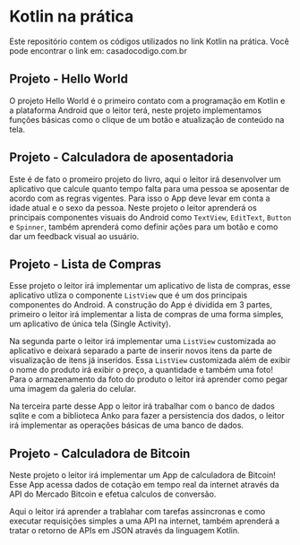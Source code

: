 # Kotlin na prática

Este repositório contem os códigos utilizados no link Kotlin na prática. Você pode encontrar o link em: casadocodigo.com.br


## Projeto - Hello World

O projeto Hello World é o primeiro contato com a programação em Kotlin e a plataforma Android que o leitor terá, neste projeto implementamos funções básicas como o clique de um botão e atualização de conteúdo na tela.


## Projeto - Calculadora de aposentadoria

Este é de fato o promeiro projeto do livro, aqui o leitor irá desenvolver um aplicativo que calcule quanto tempo falta para uma pessoa se aposentar de acordo com as regras vigentes. Para isso o App deve levar em conta a idade atual e o sexo da pessoa. Neste projeto o leitor aprenderá os principais componentes visuais do Android como `TextView`, `EditText`, `Button` e `Spinner`, também aprenderá como definir ações para um botão e como dar um feedback visual ao usuário.



## Projeto - Lista de Compras 

Esse projeto o leitor irá implementar um aplicativo de lista de compras, esse aplicativo utliza o componente `ListView` que é um dos principais componentes do Android. A construção do App é dividida em 3 partes, primeiro o leitor irá implementar a lista de compras de uma forma simples, um aplicativo de única tela (Single Activity). 

Na segunda parte o leitor irá implementar uma `ListView` customizada ao aplicativo e deixará separado a parte de inserir novos itens da parte de visualização de itens já inseridos. Essa `ListView` customizada além de exibir o nome do produto irá exibir o preço, a quantidade e também uma foto! Para o armazenamento da foto do produto o leitor irá aprender como pegar uma imagem da galeria do celular. 

Na terceira parte desse App o leitor irá trabalhar com o banco de dados sqlite e com a biblioteca Anko para fazer a persistencia dos dados, o leitor irá implementar as operações básicas de uma banco de dados.



## Projeto - Calculadora de Bitcoin

Neste projeto o leitor irá implementar um App de calculadora de Bitcoin! Esse App acessa dados de cotação em tempo real da internet através da API do Mercado Bitcoin e efetua calculos de conversão.

Aqui o leitor irá aprender a trablahar com tarefas assincronas e como executar requisições simples a uma API na internet, também aprenderá a tratar o retorno de APIs em JSON através da linguagem Kotlin.











